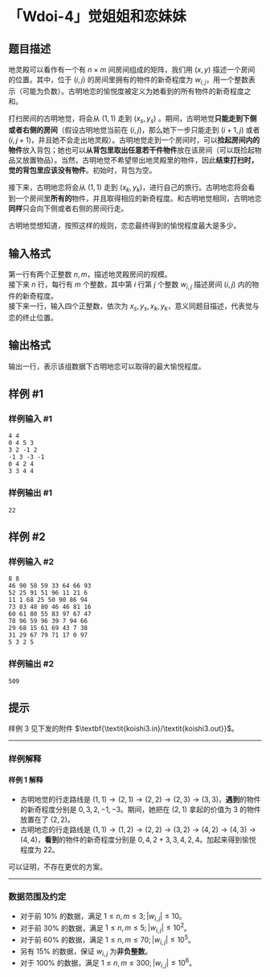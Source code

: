 # 「Wdoi-4」觉姐姐和恋妹妹

## 题目描述

地灵殿可以看作有一个有 $n\times m$ 间房间组成的矩阵，我们用 $(x,y)$ 描述一个房间的位置。其中，位于 $(i,j)$ 的房间里拥有的物件的新奇程度为 $w_{i,j}$，用一个整数表示（可能为负数）。古明地恋的愉悦度被定义为她看到的所有物件的新奇程度之和。

打扫房间的古明地觉，将会从 $(1,1)$ 走到 $(x_s,y_s)$ 。期间，古明地觉**只能走到下侧或者右侧的房间**（假设古明地觉当前在 $(i,j)$，那么她下一步只能走到 $(i+1,j)$ 或者 $(i,j+1)$，并且她不会走出地灵殿）。古明地觉走到一个房间时，可以**捡起房间内的物件**放入背包；她也可以**从背包里取出任意若干件物件**放在该房间（可以既捡起物品又放置物品）。当然，古明地觉不希望带出地灵殿里的物件，因此**结束打扫时，觉的背包里应该没有物件**。初始时，背包为空。

接下来，古明地恋将会从 $(1,1)$ 走到 $(x_k,y_k)$，进行自己的旅行。古明地恋将会看到一个房间里**所有的**物件，并且取得相应的新奇程度。和古明地觉相同，古明地恋**同样**只会向下侧或者右侧的房间行走。

古明地觉想知道，按照这样的规则，恋恋最终得到的愉悦程度最大是多少。

## 输入格式

第一行有两个正整数 $n,m$，描述地灵殿房间的规模。  
接下来 $n$ 行，每行有 $m$ 个整数，其中第 $i$ 行第 $j$ 个整数 $w_{i,j}$ 描述房间 $(i,j)$ 内的物件的新奇程度。  
接下来一行，输入四个正整数，依次为 $x_s,y_s,x_k,y_k$，意义同题目描述，代表觉与恋的终止位置。

## 输出格式

输出一行，表示该组数据下古明地恋可以取得的最大愉悦程度。

## 样例 #1

### 样例输入 #1
```
4 4
0 4 5 3
3 2 -1 2
-1 3 -3 -1
0 4 2 4
3 3 4 4
```

### 样例输出 #1

```
22
```

## 样例 #2

### 样例输入 #2
```
8 8
46 90 58 59 33 64 66 93
52 25 91 51 96 11 21 6
11 1 68 25 50 90 86 94
73 83 48 80 46 46 81 16
60 61 80 55 83 97 67 47
78 96 59 96 39 7 94 66
29 68 15 61 69 43 7 38
31 29 67 79 71 17 0 97
5 3 2 5
```

### 样例输出 #2

```
509
```

## 提示

样例 $3$ 见下发的附件 $\textbf{\textit{koishi3.in}/\textit{koishi3.out}}$。

---

### 样例解释

#### 样例 1 解释

- 古明地觉的行走路线是 $(1,1)\to(2,1)\to(2,2)\to(2,3)\to(3,3)$，**遇到**的物件的新奇程度分别是 $0,3,2,-1,-3$。期间，她把在 $(2,1)$ 拿起的价值为 $3$ 的物件放置在了 $(2,2)$。
- 古明地恋的行走路线是 $(1,1)\to(1,2)\to(2,2)\to(3,2)\to(4,2)\to(4,3)\to(4,4)$，**看到**的物件的新奇程度分别是 $0,4,2+3,3,4,2,4$。加起来得到愉悦程度为 $22$。

可以证明，不存在更优的方案。

---

### 数据范围及约定

- 对于前 $10\%$ 的数据，满足 $1\le n,m\le 3;|w_{i,j}|\le 10$。
- 对于前 $30\%$ 的数据，满足 $1\le n,m\le 5;|w_{i,j}|\le 10^2$。
- 对于前 $60\%$ 的数据，满足 $1\le n,m\le 70;|w_{i,j}|\le 10^5$。
- 另有 $15\%$ 的数据，保证 $w_{i,j}$ 为**非负整数**。
- 对于 $100\%$ 的数据，满足 $1\le n,m\le 300;|w_{i,j}|\le 10^6$。

